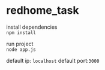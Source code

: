 # redhome_task

install dependencies    
    ```npm install```   
        
run project     
    ```node app.js```

default ip: ```localhost```
default port:```3000```
